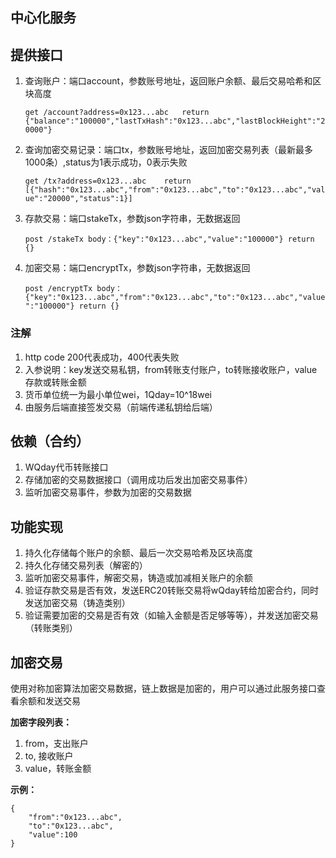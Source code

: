 中心化服务
------------------------------------------

## 提供接口
1. 查询账户：端口account，参数账号地址，返回账户余额、最后交易哈希和区块高度

    `get /account?address=0x123...abc	return {"balance":"100000","lastTxHash":"0x123...abc","lastBlockHeight":"20000"}`

2. 查询加密交易记录：端口tx，参数账号地址，返回加密交易列表（最新最多1000条）,status为1表示成功，0表示失败

    `get /tx?address=0x123...abc	return [{"hash":"0x123...abc","from":"0x123...abc","to":"0x123...abc","value":"20000","status":1}]`

3. 存款交易：端口stakeTx，参数json字符串，无数据返回

    `post /stakeTx body：{"key":"0x123...abc","value":"100000"} return {}`

4. 加密交易：端口encryptTx，参数json字符串，无数据返回

    `post /encryptTx body：{"key":"0x123...abc","from":"0x123...abc","to":"0x123...abc","value":"100000"} return {}`

### 注解
1. http code 200代表成功，400代表失败
2. 入参说明：key发送交易私钥，from转账支付账户，to转账接收账户，value存款或转账金额
3. 货币单位统一为最小单位wei，1Qday=10^18wei
4. 由服务后端直接签发交易（前端传递私钥给后端）


## 依赖（合约）
1. WQday代币转账接口
2. 存储加密的交易数据接口（调用成功后发出加密交易事件）
3. 监听加密交易事件，参数为加密的交易数据


## 功能实现
1. 持久化存储每个账户的余额、最后一次交易哈希及区块高度
2. 持久化存储交易列表（解密的）
3. 监听加密交易事件，解密交易，铸造或加减相关账户的余额
4. 验证存款交易是否有效，发送ERC20转账交易将wQday转给加密合约，同时发送加密交易（铸造类别）
5. 验证需要加密的交易是否有效（如输入金额是否足够等等），并发送加密交易（转账类别）


## 加密交易

使用对称加密算法加密交易数据，链上数据是加密的，用户可以通过此服务接口查看余额和发送交易

**加密字段列表：**

1. from，支出账户
2. to, 接收账户
3. value，转账金额

**示例：**
```
{
    "from":"0x123...abc",
    "to":"0x123...abc",
    "value":100
}
```